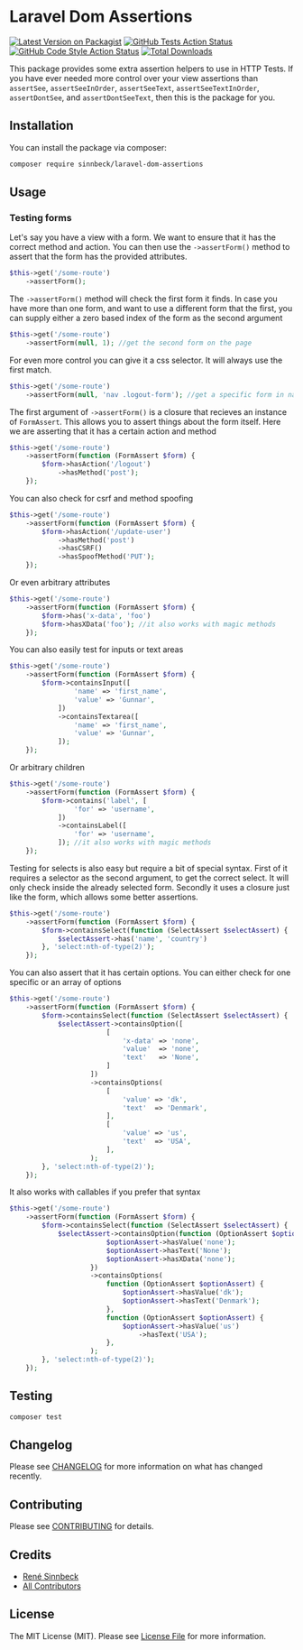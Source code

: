 # Laravel Dom Assertions

[![Latest Version on Packagist](https://img.shields.io/packagist/v/sinnbeck/laravel-dom-assertions.svg?style=flat-square)](https://packagist.org/packages/sinnbeck/laravel-dom-assertions)
[![GitHub Tests Action Status](https://img.shields.io/github/workflow/status/sinnbeck/laravel-dom-assertions/run-tests?label=tests)](https://github.com/sinnbeck/laravel-dom-assertions/actions?query=workflow%3Arun-tests+branch%3Amain)
[![GitHub Code Style Action Status](https://img.shields.io/github/workflow/status/sinnbeck/laravel-dom-assertions/Fix%20PHP%20code%20style%20issues?label=code%20style)](https://github.com/sinnbeck/laravel-dom-assertions/actions?query=workflow%3A"Fix+PHP+code+style+issues"+branch%3Amain)
[![Total Downloads](https://img.shields.io/packagist/dt/sinnbeck/laravel-dom-assertions.svg?style=flat-square)](https://packagist.org/packages/sinnbeck/laravel-dom-assertions)

This package provides some extra assertion helpers to use in HTTP Tests. If you have ever needed more control over your view assertions than `assertSee`, `assertSeeInOrder`, `assertSeeText`, `assertSeeTextInOrder`, `assertDontSee`, and `assertDontSeeText`, then this is the package for you.

## Installation

You can install the package via composer:

```bash
composer require sinnbeck/laravel-dom-assertions
```

## Usage

### Testing forms
Let's say you have a view with a form. We want to ensure that it has the correct method and action. You can then use the `->assertForm()` method to assert that the form has the provided attributes.
```php
$this->get('/some-route')
    ->assertForm();
```
The `->assertForm()` method will check the first form it finds. In case you have more than one form, and want to use a different form that the first, you can supply either a zero based index of the form as the second argument
```php
$this->get('/some-route')
    ->assertForm(null, 1); //get the second form on the page
```
For even more control you can give it a css selector. It will always use the first match.
```php
$this->get('/some-route')
    ->assertForm(null, 'nav .logout-form'); //get a specific form in nav by class
```
The first argument of `->assertForm()` is a closure that recieves an instance of `FormAssert`. This allows you to assert things about the form itself. Here we are asserting that it has a certain action and method
```php
$this->get('/some-route')
    ->assertForm(function (FormAssert $form) {
        $form->hasAction('/logout')
            ->hasMethod('post');
    });
```
You can also check for csrf and method spoofing
```php
$this->get('/some-route')
    ->assertForm(function (FormAssert $form) {
        $form->hasAction('/update-user')
            ->hasMethod('post')
            ->hasCSRF()
            ->hasSpoofMethod('PUT');
    });
```
Or even arbitrary attributes
```php
$this->get('/some-route')
    ->assertForm(function (FormAssert $form) {
        $form->has('x-data', 'foo')
        $form->hasXData('foo'); //it also works with magic methods
    });
```

You can also easily test for inputs or text areas 
```php
$this->get('/some-route')
    ->assertForm(function (FormAssert $form) {
        $form->containsInput([
                'name' => 'first_name',
                'value' => 'Gunnar',
            ])
            ->containsTextarea([
                'name' => 'first_name',
                'value' => 'Gunnar',
            ]);
    });
```
Or arbitrary children
```php
$this->get('/some-route')
    ->assertForm(function (FormAssert $form) {
        $form->contains('label', [
                'for' => 'username',
            ])
            ->containsLabel([
                'for' => 'username',
            ]); //it also works with magic methods
    });
```
Testing for selects is also easy but require a bit of special syntax. First of it requires a selector as the second argument, to get the correct select. It will only check inside the already selected form. Secondly it uses a closure just like the form, which allows some better assertions.
```php
$this->get('/some-route')
    ->assertForm(function (FormAssert $form) {
        $form->containsSelect(function (SelectAssert $selectAssert) {
            $selectAssert->has('name', 'country')
        }, 'select:nth-of-type(2)');
    });
```
You can also assert that it has certain options. You can either check for one specific or an array of options
```php
$this->get('/some-route')
    ->assertForm(function (FormAssert $form) {
        $form->containsSelect(function (SelectAssert $selectAssert) {
            $selectAssert->containsOption([
                        [
                            'x-data' => 'none',
                            'value'  => 'none',
                            'text'   => 'None',
                        ]
                    ])
                    ->containsOptions(
                        [
                            'value' => 'dk',
                            'text'  => 'Denmark',
                        ],
                        [
                            'value' => 'us',
                            'text'  => 'USA',
                        ],
                    );
        }, 'select:nth-of-type(2)');
    });
```
It also works with callables if you prefer that syntax
```php
$this->get('/some-route')
    ->assertForm(function (FormAssert $form) {
        $form->containsSelect(function (SelectAssert $selectAssert) {
            $selectAssert->containsOption(function (OptionAssert $optionAssert) {
                        $optionAssert->hasValue('none');
                        $optionAssert->hasText('None');
                        $optionAssert->hasXData('none');
                    })
                    ->containsOptions(
                        function (OptionAssert $optionAssert) {
                            $optionAssert->hasValue('dk');
                            $optionAssert->hasText('Denmark');
                        },
                        function (OptionAssert $optionAssert) {
                            $optionAssert->hasValue('us')
                                ->hasText('USA');
                        },
                    );
        }, 'select:nth-of-type(2)');
    });
```
## Testing

```bash
composer test
```

## Changelog

Please see [CHANGELOG](CHANGELOG.md) for more information on what has changed recently.

## Contributing

Please see [CONTRIBUTING](CONTRIBUTING.md) for details.

## Credits

- [René Sinnbeck](https://github.com/sinnbeck)
- [All Contributors](../../contributors)

## License

The MIT License (MIT). Please see [License File](LICENSE.md) for more information.